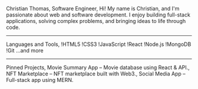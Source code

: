  Christian Thomas,
Software Engineer,
Hi! My name is Christian, and I'm passionate about web and software development. I enjoy building full-stack applications, solving complex problems, and bringing ideas to life through code.

---

 Languages and Tools,
!HTML5
!CSS3
!JavaScript
!React
!Node.js
!MongoDB
!Git
...and more

---

 Pinned Projects,
Movie Summary App – Movie database using React & API.,
NFT Marketplace – NFT marketplace built with Web3.,
Social Media App – Full-stack app using MERN.
